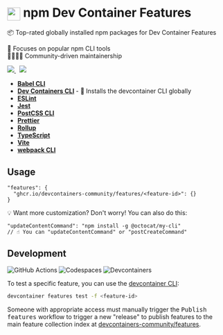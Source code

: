 # <img valign=middle height=30 src="https://favicone.com/npmjs.com?s=64"> npm Dev Container Features

📦 Top-rated globally installed npm packages for Dev Container Features

🥇 Focuses on popular npm CLI tools \
👨‍👩‍👧‍👦 Community-driven maintainership

<p>
  <a href="https://github.com/devcontainers-community/npm-features/issues/new">
    <img src="https://img.shields.io/static/v1?style=for-the-badge&message=%F0%9F%A7%B0+Add+a+feature&color=CB3837&label=">
  </a>
  &nbsp;
  <a href="https://github.com/orgs/devcontainers-community/discussions/new?category=general">
    <img src="https://img.shields.io/static/v1?style=for-the-badge&message=%F0%9F%A4%9D+Join+the+org&color=222222&label=">
  </a>
</p>

<!-- TODO: Auto-generate this list -->
<!-- prettier-ignore -->
- **[Babel CLI](https://github.com/devcontainers-community/npm-features/tree/main/src/babel-cli)**
- **[Dev Containers CLI](https://github.com/devcontainers-community/npm-features/tree/main/src/devcontainers-cli)** - 🐳 Installs the devcontainer CLI globally
- **[ESLint](https://github.com/devcontainers-community/npm-features/tree/main/src/eslint)**
- **[Jest](https://github.com/devcontainers-community/npm-features/tree/main/src/jest)**
- **[PostCSS CLI](https://github.com/devcontainers-community/npm-features/tree/main/src/postcss-cli)**
- **[Prettier](https://github.com/devcontainers-community/npm-features/tree/main/src/prettier)**
- **[Rollup](https://github.com/devcontainers-community/npm-features/tree/main/src/rollup)**
- **[TypeScript](https://github.com/devcontainers-community/npm-features/tree/main/src/typescript)**
- **[Vite](https://github.com/devcontainers-community/npm-features/tree/main/src/vite)**
- **[webpack CLI](https://github.com/devcontainers-community/npm-features/tree/main/src/webpack-cli)**

## Usage

```jsonc
"features": {
  "ghcr.io/devcontainers-community/features/<feature-id>": {}
}
```

💡 Want more customization? Don't worry! You can also do this:

```jsonc
"updateContentCommand": "npm install -g @octocat/my-cli"
// ☝ You can "updateContentCommand" or "postCreateCommand"
```

## Development

![GitHub Actions](https://img.shields.io/static/v1?style=for-the-badge&message=GitHub+Actions&color=2088FF&logo=GitHub+Actions&logoColor=FFFFFF&label=)
![Codespaces](https://img.shields.io/static/v1?style=for-the-badge&message=Codespaces&color=181717&logo=GitHub&logoColor=FFFFFF&label=)
![Devcontainers](https://img.shields.io/static/v1?style=for-the-badge&message=Devcontainers&color=2496ED&logo=Docker&logoColor=FFFFFF&label=)

To test a specific feature, you can use the [devcontainer CLI]:

```sh
devcontainer features test -f <feature-id>
```

Someone with appropriate access must manually trigger the <kbd>Publish
features</kbd> workflow to trigger a new "release" to publish features to the
main feature collection index at [devcontainers-community/features].

<!-- prettier-ignore-start -->
[devcontainers-community/features]: https://github.com/devcontainers-community/features
[devcontainer cli]: https://github.com/devcontainers/cli
<!-- prettier-ignore-end -->
